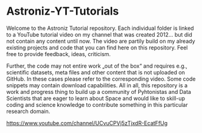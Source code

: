 # Astroniz-YT-Tutorials

Welcome to the Astroniz Tutorial repository. Each individual folder is linked to a YouTube tutorial video on my channel that was created 2012... but did not contain any content until now. The video are partily build on my already existing projects and code that you can find here on this repository. Feel free to provide feedback, ideas, criticism.

Further, the code may not entire work „out of the box“ and requires e.g., scientific datasets, meta files and other content that is not uploaded on GitHub. In these cases please refer to the corresponding video. Some code snippets may contain download capabilities. All in all, this repository is a work and progress thing to build up a community of Pyhtonistas and Data Scientists that are eager to learn about Space and would like to skill-up coding and science knowledge to contribute something in this particular research domain.

https://www.youtube.com/channel/UCvuCPVj5zTjxdR-EcatFfUg
